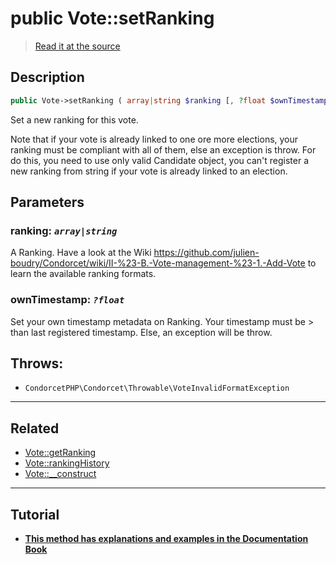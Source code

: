 # public Vote::setRanking

> [Read it at the source](https://github.com/julien-boudry/Condorcet/blob/master/src/Vote.php#L454)

## Description    

```php
public Vote->setRanking ( array|string $ranking [, ?float $ownTimestamp = null] ): static
```

Set a new ranking for this vote.

Note that if your vote is already linked to one ore more elections, your ranking must be compliant with all of them, else an exception is throw. For do this, you need to use only valid Candidate object, you can't register a new ranking from string if your vote is already linked to an election.

## Parameters

### **ranking:** *`array|string`*   
A Ranking. Have a look at the Wiki https://github.com/julien-boudry/Condorcet/wiki/II-%23-B.-Vote-management-%23-1.-Add-Vote to learn the available ranking formats.    

### **ownTimestamp:** *`?float`*   
Set your own timestamp metadata on Ranking. Your timestamp must be > than last registered timestamp. Else, an exception will be throw.    


## Throws:   

* ```CondorcetPHP\Condorcet\Throwable\VoteInvalidFormatException``` 

---------------------------------------

## Related

* [Vote::getRanking](/Docs/api-reference/Vote%20Class/Vote--getRanking().md)    
* [Vote::rankingHistory](/Docs/api-reference/Vote%20Class/Vote--rankingHistory.md)    
* [Vote::__construct](/Docs/api-reference/Vote%20Class/Vote--__construct().md)    

---------------------------------------

## Tutorial

* **[This method has explanations and examples in the Documentation Book](https://docs.condorcet.io/book/3.AsPhpLibrary/5.Votes/1.AddVotes)**    
